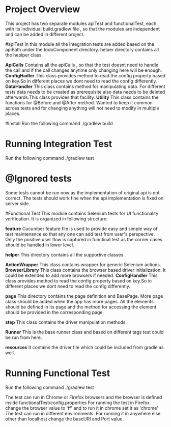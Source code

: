 
# Project Overview


This project has two separate modules apiTest and functionalTest, each with its individual build.gradlew file , so that
the modules are independent and can be added in different project.

#apiTest
In this module all the integration tests are added based on the apiPath under the todoComponent directory.
helper directory contains all the heplper class.

**ApiCalls** 
Contains all the apiCalls , so that the test doesnt need to handle the call and if the call changes anytime 
only changing here will be enough.
**ConfigHadler**
This class provides method to read the config property based on key.So in different places we dont need to 
read the config differently.
**DataHandler**
This class contains method for manipulating data. For different tests data needs to be created as prerequisite also data
needs to be deleted afterwards.This class provides that facility.
**Utility**
This class contains the functions for @Before and @After method. Wanted to keep it common across tests and for
changing anything will not need to modify in multiple places.

#Install 
Run the following command
./gradlew build

# Running Integration Test
Run the following command
./gradlew test

# @Ignored tests
Some tests cannot be run now as the implementation of original api is not correct. The tests should work fine when
the api implementation is fixed on server side.




#Functional Test
This module contains Selenium tests for UI functionality verification.
It is organized in following structure:

**feature**
Cucumber feature file is used to provide easy and simple way of test maintenance so that any one can add test from 
user's perspective. Only the positive user flow is captured in functinal test as the corner cases should be handled
in lower level.

**helper**
This directory contains all the supportive classes.

**ActionWrapper**
This class contains wrapper for generic Selenium actions. 
**BrowserLibrary**
This class contains the browser based driver initialization. It could be extended to add more browsers if needed.
**ConfigHandler**
This class provides method to read the config property based on key.So in different places we dont need to 
read the config differently.

**page**
This directory contains the page definition and BasePage. More page class should be added when the app has more pages.
All the elements should be defined in its page and the method for accessing the element should be provided in the 
corresponding page.

**step**
This class contains the driver manipulation methods.

**Runner**
This is the base runner class and based on different tags test could be run from here.

**resources**
It contains the driver file which could be included from gradle as well.


# Running Functional Test
Run the following command
./gradlew test


The test can run in Chrome or Firefox browsers and the browser is defined inside functionalTest/config.properties
For running the test in Firefox change the browser value to 'ff' and to run it in chrome set it as 'chrome' 
The test can run in different environments.
For running it in anywhere else other than localhost change the baseURI and Port value.


